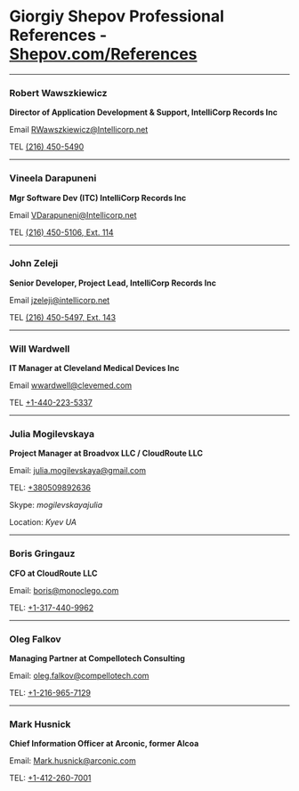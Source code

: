 # Giorgiy Shepov Professional References - [Shepov.com/References](https://giorgiy-shepov.github.io/References/)

---

### Robert Wawszkiewicz
**Director of Application Development & Support, IntelliCorp Records Inc**

Email              [RWawszkiewicz@Intellicorp.net](mailto:RWawszkiewicz@Intellicorp.net)

TEL                [(216) 450-5490](tel:+1-216-450-5490)

---

### Vineela Darapuneni
**Mgr  Software Dev (ITC) IntelliCorp Records Inc**

Email              [VDarapuneni@Intellicorp.net](mailto:VDarapuneni@Intellicorp.net)

TEL                [(216) 450-5106, Ext. 114](tel:+1-216-450-5106)

---

### John Zeleji
**Senior Developer, Project Lead, IntelliCorp Records Inc**

Email              [jzeleji@intellicorp.net](mailto:jzeleji@intellicorp.net)

TEL                [(216) 450-5497, Ext. 143](tel:+1-216-450-5497)

---

### Will Wardwell       
**IT Manager at Cleveland Medical Devices Inc**

Email              [wwardwell@clevemed.com](mailto:wwardwell@clevemed.com)

TEL                [+1-440-223-5337](tel:+1-440-223-5337)

---


### Julia Mogilevskaya
**Project Manager at  Broadvox LLC / CloudRoute LLC**

Email:              [julia.mogilevskaya@gmail.com](mailto:julia.mogilevskaya@gmail.com)

TEL:                [+380509892636](tel:+380509892636)

Skype:              *mogilevskayajulia*

Location:           *Kyev UA*


---


### Boris Gringauz
**CFO at CloudRoute LLC**

Email:              [boris@monoclego.com](mailto:boris@monoclego.com)

TEL:                [+1-317-440-9962](tel:+1-317-440-9962)


---


### Oleg Falkov
**Managing Partner at Compellotech Consulting**

Email:              [oleg.falkov@compellotech.com](mailto:oleg.falkov@compellotech.com)

TEL:                [+1-216-965-7129](tel:+1-216-965-7129)


---


### Mark  Husnick
**Chief Information Officer at Arconic, former Alcoa**

Email:              [Mark.husnick@arconic.com](mailto:Mark.husnick@arconic.com)

TEL:                [+1-412-260-7001](tel:+1-412-260-7001)




